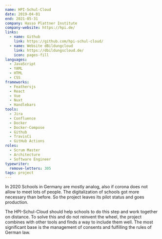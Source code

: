 ```yaml
---
name: HPI-Schul-Cloud
date: 2019-04-01
end: 2021-05-31
company: Hasso Plattner Institute
company-website: https://hpi.de/
links:
  - name: Github
    link: https://github.com/hpi-schul-cloud/
  - name: Website dBildungcloud
    link: https://dbildungscloud.de/
    icon: pages-fill
languages:
  - JavaScript
  - YAML
  - HTML
  - CSS
frameworks:
  - Feathersjs
  - React
  - Vue
  - Nuxt
  - Handlebars
tools:
  - Jira
  - Confluence
  - Docker
  - Docker-Compose
  - Github
  - TravisCi
  - GitHub Actions
roles:
  - Scrum Master
  - Architecture
  - Software Engineer
typewriter:
  remove-letters: 305
tags: project
---
```


In 2020 Schools in Germany are mostly analog, also if corona does not allow to meet lots of people. The digitalization of schools got more necessary than before. So the project leaves its pilot status and goes production.

The HPI-Schul-Cloud should help schools to do this step and work together on distance. To solve this and do not reinvent the wheel, the project combines with other tools and finds a way to include them well. The most significant base is the management of consents and fulfilling the rules of German law.
